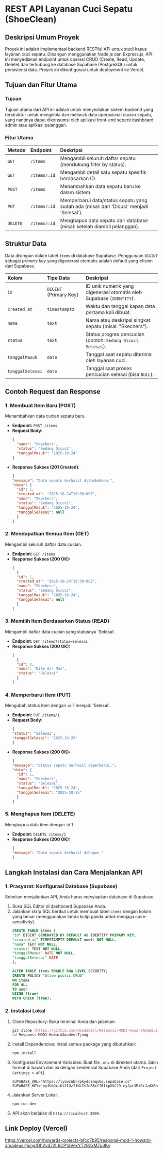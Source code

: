# REST API Layanan Cuci Sepatu (ShoeClean)

## Deskripsi Umum Proyek

Proyek ini adalah implementasi backend RESTful API untuk studi kasus layanan cuci sepatu. Dibangun menggunakan Node.js dan Express.js, API ini menyediakan endpoint untuk operasi CRUD (Create, Read, Update, Delete) dan terhubung ke database Supabase (PostgreSQL) untuk persistensi data. Proyek ini dikonfigurasi untuk deployment ke Vercel.

## Tujuan dan Fitur Utama

### Tujuan

Tujuan utama dari API ini adalah untuk menyediakan sistem backend yang terstruktur untuk mengelola dan melacak data operasional cucian sepatu, yang nantinya dapat dikonsumsi oleh aplikasi front-end seperti dashboard admin atau aplikasi pelanggan.

### Fitur Utama

| Metode | Endpoint | Deskripsi |
| :--- | :--- | :--- |
| `GET` | `/items` | Mengambil seluruh daftar sepatu (mendukung filter by status). |
| `GET` | `/items/:id` | Mengambil detail satu sepatu spesifik berdasarkan ID. |
| `POST` | `/items` | Menambahkan data sepatu baru ke dalam sistem. |
| `PUT` | `/items/:id` | Memperbarui data/status sepatu yang sudah ada (misal: dari 'Dicuci' menjadi 'Selesai'). |
| `DELETE` | `/items/:id` | Menghapus data sepatu dari database (misal: setelah diambil pelanggan). |

## Struktur Data

Data disimpan dalam tabel `items` di database Supabase. Penggunaan `BIGINT` sebagai *primary key* yang digenerasi otomatis adalah default yang efisien dari Supabase.

| Kolom | Tipe Data | Deskripsi |
| :--- | :--- | :--- |
| `id` | `BIGINT` (Primary Key) | ID unik numerik yang digenerasi otomatis oleh Supabase (`IDENTITY`). |
| `created_at` | `timestamptz` | Waktu dan tanggal kapan data pertama kali dibuat. |
| `nama` | `text` | Nama atau deskripsi singkat sepatu (misal: "Skechers"). |
| `status` | `text` | Status progres pencucian (contoh: `Sedang Dicuci`, `Selesai`). |
| `tanggalMasuk` | `date` | Tanggal saat sepatu diterima oleh layanan cuci. |
| `tanggalSelesai` | `date` | Tanggal saat proses pencucian selesai (bisa `NULL`). |

## Contoh Request dan Response

### 1. Membuat Item Baru (POST)

Menambahkan data cucian sepatu baru.

- **Endpoint:** `POST /items`
- **Request Body:**
  ```json
  {
    "nama": "Skechers",
    "status": "Sedang Dicuci",
    "tanggalMasuk": "2025-10-24"
  }
- **Response Sukses (201 Created):**
  ```json
  {
  "message": "Data sepatu berhasil ditambahkan.",
  "data": {
    "id": 1,
    "created_at": "2025-10-24T10:30:00Z",
    "nama": "Skechers",
    "status": "Sedang Dicuci",
    "tanggalMasuk": "2025-10-24",
    "tanggalSelesai": null
    }
  }

### 2. Mendapatkan Semua Item (GET)

Mengambil seluruh daftar data cucian.

- **Endpoint:** `GET /items`
- **Response Sukses (200 OK):**
  ```json
  [
    {
    "id": 1,
    "created_at": "2025-10-24T10:30:00Z",
    "nama": "Skechers",
    "status": "Sedang Dicuci",
    "tanggalMasuk": "2025-10-24",
    "tanggalSelesai": null
    }
  ]

### 3. Memilih Item Berdasarkan Status (READ)

Mengambil daftar data cucian yang statusnya 'Selesai'.

- **Endpoint:** `GET /items?status=Selesai`
- **Response Sukses (200 OK):**
  ```json
  [
    {
    "id": 2,
    "nama": "Nike Air Max",
    "status": "Selesai"
    }
  ]

### 4. Memperbarui Item (PUT)

Mengubah status item dengan `id` 1 menjadi 'Selesai'.

- **Endpoint:** `PUT /items/1`
- **Request Body:**
  ```json
  {
  "status": "Selesai",
  "tanggalSelesai": "2025-10-25"
  }
  
- **Response Sukses (200 OK):**
  ```json
  {
  "message": "Status sepatu berhasil diperbarui.",
  "data": {
    "id": 1,
    "nama": "Skechers",
    "status": "Selesai",
    "tanggalMasuk": "2025-10-24",
    "tanggalSelesai": "2025-10-25"
    }
  }

### 5. Menghapus Item (DELETE)

Menghapus data item dengan `id` 1.

- **Endpoint:** `DELETE /items/1`
- **Response Sukses (200 OK):**
  ```json
  {
  "message": "Data sepatu berhasil dihapus."
  }

## Langkah Instalasi dan Cara Menjalankan API

### 1. Prasyarat: Konfigurasi Database (Supabase)

Sebelum menjalankan API, Anda harus menyiapkan database di Supabase.

1. Buka SQL Editor di dashboard Supabase Anda.
2. Jalankan skrip SQL berikut untuk membuat tabel `items` dengan kolom yang benar (menggunakan tanda kutip ganda untuk menjaga case-sensitivity).
   ```SQL
   CREATE TABLE items (
   "id" BIGINT GENERATED BY DEFAULT AS IDENTITY PRIMARY KEY,
   "created_at" TIMESTAMPTZ DEFAULT now() NOT NULL,
   "nama" TEXT NOT NULL,
   "status" TEXT NOT NULL,
   "tanggalMasuk" DATE NOT NULL,
   "tanggalSelesai" DATE
   );
   
   ALTER TABLE items ENABLE ROW LEVEL SECURITY;
   CREATE POLICY "Allow public CRUD"
   ON items
   FOR ALL
   TO anon
   USING (true)
   WITH CHECK (true);

### 2. Instalasi Lokal

1. Clone Repository: Buka terminal Anda dan jalankan:
   ```Bash
   git clone [https://github.com/Howdabell/Responsi-MOD1-HowardAmadeusTjong]
   cd Responsi-MOD1-HowardAmadeusTjong
   
2. Install Dependencies: Instal semua package yang dibutuhkan:
   ```Bash
   npm install

3. Konfigurasi Environment Variables: Buat file `.env` di direktori utama. Salin format di bawah dan isi dengan kredensial Supabase Anda (dari `Project Settings > API`).
   ```
   SUPABASE_URL="https://lyowznbnrpkydcinqxhq.supabase.co"
   SUPABASE_KEY="eyJhbGciOiJIUzI1NiIsInR5cCI6IkpXVCJ9.eyJpc3MiOiJzdXBhYmFzZSIsInJlZiI6Imx5b3d6bmJucnBreWRjaW5xeGhxIiwicm9sZSI6ImFub24iLCJpYXQiOjE3NjEyMTY2NjIsImV4cCI6MjA3Njc5MjY2Mn0.i9pFCGq_kyc6NHF1v3F83XiTxOgY3ELwh6RiI6bCGHk"
   
4. Jalankan Server Lokal:
   ```Bash
   npm run dev
   
5. API akan berjalan di `http://localhost:3000`.

## Link Deploy (Vercel)
https://vercel.com/howards-projects-bfcc7b95/responsi-mod-1-howard-amadeus-tjong/Dh2v472L6CP1dVexYT29zxMZu3Kv

